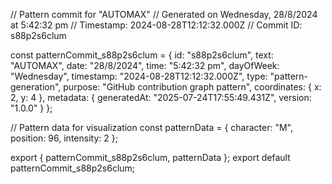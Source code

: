 // Pattern commit for "AUTOMAX"
// Generated on Wednesday, 28/8/2024 at 5:42:32 pm
// Timestamp: 2024-08-28T12:12:32.000Z
// Commit ID: s88p2s6clum

const patternCommit_s88p2s6clum = {
  id: "s88p2s6clum",
  text: "AUTOMAX",
  date: "28/8/2024",
  time: "5:42:32 pm",
  dayOfWeek: "Wednesday",
  timestamp: "2024-08-28T12:12:32.000Z",
  type: "pattern-generation",
  purpose: "GitHub contribution graph pattern",
  coordinates: {
    x: 2,
    y: 4
  },
  metadata: {
    generatedAt: "2025-07-24T17:55:49.431Z",
    version: "1.0.0"
  }
};

// Pattern data for visualization
const patternData = {
  character: "M",
  position: 96,
  intensity: 2
};

export { patternCommit_s88p2s6clum, patternData };
export default patternCommit_s88p2s6clum;
